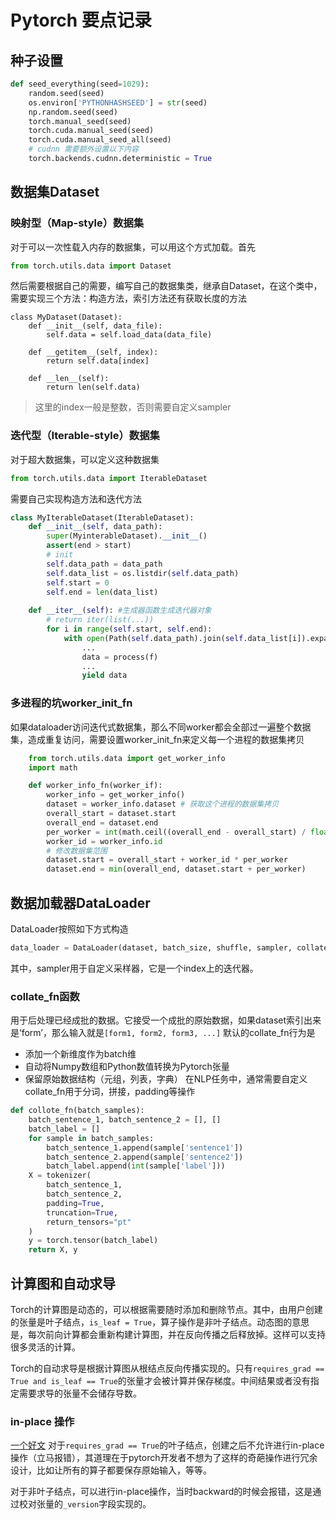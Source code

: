 # Pytorch 要点记录

## 种子设置
```python
def seed_everything(seed=1029):
    random.seed(seed)
    os.environ['PYTHONHASHSEED'] = str(seed)
    np.random.seed(seed)
    torch.manual_seed(seed)
    torch.cuda.manual_seed(seed)
    torch.cuda.manual_seed_all(seed)
    # cudnn 需要额外设置以下内容
    torch.backends.cudnn.deterministic = True
```

## 数据集Dataset
### 映射型（Map-style）数据集
对于可以一次性载入内存的数据集，可以用这个方式加载。首先
```python
from torch.utils.data import Dataset
```
然后需要根据自己的需要，编写自己的数据集类，继承自Dataset，在这个类中，需要实现三个方法：构造方法，索引方法还有获取长度的方法
```
class MyDataset(Dataset):
    def __init__(self, data_file):
        self.data = self.load_data(data_file)

    def __getitem__(self, index):
        return self.data[index]
    
    def __len__(self):
        return len(self.data)
```
> 这里的index一般是整数，否则需要自定义sampler

### 迭代型（Iterable-style）数据集
对于超大数据集，可以定义这种数据集
```python
from torch.utils.data import IterableDataset
```
需要自己实现构造方法和迭代方法
```python
class MyIterableDataset(IterableDataset):
    def __init__(self, data_path):
        super(MyinterableDataset).__init__()
        assert(end > start)
        # init
        self.data_path = data_path
        self.data_list = os.listdir(self.data_path)
        self.start = 0
        self.end = len(data_list)
    
    def __iter__(self): #生成器函数生成迭代器对象
        # return iter(list(...))
        for i in range(self.start, self.end):
            with open(Path(self.data_path).join(self.data_list[i]).expanduser().resolve(), 'rb') as f:
                ...
                data = process(f)
                ...
                yield data
```
### 多进程的坑worker_init_fn
如果dataloader访问迭代式数据集，那么不同worker都会全部过一遍整个数据集，造成重复访问，需要设置worker_init_fn来定义每一个进程的数据集拷贝
```python
    from torch.utils.data import get_worker_info
    import math

    def worker_info_fn(worker_if):
        worker_info = get_worker_info()
        dataset = worker_info.dataset # 获取这个进程的数据集拷贝
        overall_start = dataset.start
        overall_end = dataset.end
        per_worker = int(math.ceil((overall_end - overall_start) / float(worker_info.num_workers)))
        worker_id = worker_info.id
        # 修改数据集范围
        dataset.start = overall_start + worker_id * per_worker
        dataset.end = min(overall_end, dataset.start + per_worker)
```

## 数据加载器DataLoader
DataLoader按照如下方式构造
```python
data_loader = DataLoader(dataset, batch_size, shuffle, sampler, collate_fn)
```
其中，sampler用于自定义采样器，它是一个index上的迭代器。
### collate_fn函数
用于后处理已经成批的数据。它接受一个成批的原始数据，如果dataset索引出来是‘form’，那么输入就是`[form1, form2, form3, ...]`
默认的collate_fn行为是
- 添加一个新维度作为batch维
- 自动将Numpy数组和Python数值转换为Pytorch张量
- 保留原始数据结构（元组，列表，字典）
在NLP任务中，通常需要自定义collate_fn用于分词，拼接，padding等操作
```python
def collote_fn(batch_samples):
    batch_sentence_1, batch_sentence_2 = [], []
    batch_label = []
    for sample in batch_samples:
        batch_sentence_1.append(sample['sentence1'])
        batch_sentence_2.append(sample['sentence2'])
        batch_label.append(int(sample['label']))
    X = tokenizer(
        batch_sentence_1, 
        batch_sentence_2, 
        padding=True, 
        truncation=True, 
        return_tensors="pt"
    )
    y = torch.tensor(batch_label)
    return X, y
```

## 计算图和自动求导
Torch的计算图是动态的，可以根据需要随时添加和删除节点。其中，由用户创建的张量是叶子结点，`is_leaf = True`，算子操作是非叶子结点。动态图的意思是，每次前向计算都会重新构建计算图，并在反向传播之后释放掉。这样可以支持很多灵活的计算。

Torch的自动求导是根据计算图从根结点反向传播实现的。只有`requires_grad == True and is_leaf == True`的张量才会被计算并保存梯度。中间结果或者没有指定需要求导的张量不会储存导数。

### in-place 操作
[一个好文](https://blog.csdn.net/weixin_43424450/article/details/129243898)
对于`requires_grad == True`的叶子结点，创建之后不允许进行in-place操作（立马报错），其道理在于pytorch开发者不想为了这样的奇葩操作进行冗余设计，比如让所有的算子都要保存原始输入，等等。

对于非叶子结点，可以进行in-place操作，当时backward的时候会报错，这是通过校对张量的`_version`字段实现的。



